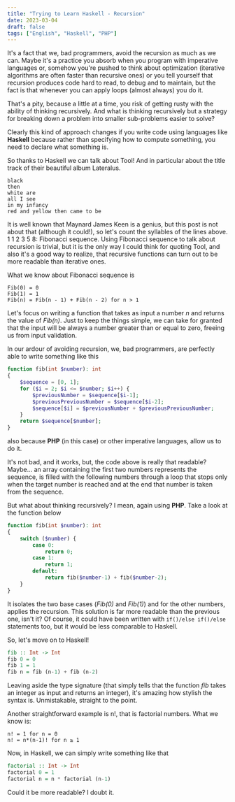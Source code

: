 ```yaml
---
title: "Trying to Learn Haskell - Recursion"
date: 2023-03-04
draft: false
tags: ["English", "Haskell", "PHP"]
---
```


It's a fact that we, bad programmers, avoid the recursion as much as we can. Maybe it's a practice you absorb when you program with imperative languages or, 
somehow you're pushed to think about optimization (iterative algorithms are often faster than recursive ones) or you tell yourself that recursion produces code hard to read, 
to debug and to maintain, but the fact is that whenever you can apply loops (almost always) you do it.

That's a pity, because a little at a time, you risk of getting rusty with the ability of thinking recursively. And what is thinking recursively but a strategy for breaking down 
a problem into smaller sub-problems easier to solve?

Clearly this kind of approach changes if you write code using languages like **Haskell** because rather than specifying how to compute something, you need to declare what 
something is.

So thanks to Haskell we can talk about Tool! And in particular about the title track of their beautiful album Lateralus.
```
black 
then 
white are
all I see 
in my infancy 
red and yellow then came to be
```
It is well known that Maynard James Keen is a genius, but this post is not about that (although it could!), so let's count the syllables of the lines above. 
1 1 2 3 5 8: Fibonacci sequence. Using Fibonacci sequence to talk about recursion is trivial, but it is the only way I could think for quoting Tool, and also it's a good way 
to realize, that recursive functions can turn out to be more readable than iterative ones.

What we know about Fibonacci sequence is
```
Fib(0) = 0
Fib(1) = 1
Fib(n) = Fib(n - 1) + Fib(n - 2) for n > 1
```

Let's focus on writing a function that takes as input a number _n_ and returns the value of _Fib(n)_. Just to keep the things simple, we can take for granted that the input 
will be always a number greater than or equal to zero, freeing us from input validation.

In our ardour of avoiding recursion, we, bad programmers, are perfectly able to write something like this
```php
function fib(int $number): int 
{
	$sequence = [0, 1];
    for ($i = 2; $i <= $number; $i++) {
        $previousNumber = $sequence[$i-1];
        $previousPreviousNumber = $sequence[$i-2];
        $sequence[$i] = $previousNumber + $previousPreviousNumber;
    }
    return $sequence[$number];
}
```
also because **PHP** (in this case) or other imperative languages, allow us to do it. 

It's not bad, and it works, but, the code above is really that readable? Maybe... an array containing the first two numbers represents the sequence, is filled with the following 
numbers through a loop that stops only when the target number is reached and at the end that number is taken from the sequence.

But what about thinking recursively? I mean, again using **PHP**. Take a look at the function below
```php
function fib(int $number): int 
{
    switch ($number) {
        case 0:
            return 0;
        case 1:
            return 1;
        default:
            return fib($number-1) + fib($number-2);    
    }
}
```
It isolates the two base cases (_Fib(0)_ and _Fib(1)_) and for the other numbers, applies the recursion. This solution is far more readable than the previous one, isn't it?
Of course, it could have been written with `if()/else if()/else` statements too, but it would be less comparable to Haskell.

So, let's move on to Haskell!
```haskell
fib :: Int -> Int 
fib 0 = 0
fib 1 = 1
fib n = fib (n-1) + fib (n-2)
```
Leaving aside the type signature (that simply tells that the function _fib_ takes an integer as input and returns an integer), it's amazing how stylish the syntax is. 
Unmistakable, straight to the point.

Another straightforward example is n!, that is factorial numbers. What we know is:
```
n! = 1 for n = 0
n! = n*(n-1)! for n ≥ 1
```

Now, in Haskell, we can simply write something like that
```haskell
factorial :: Int -> Int
factorial 0 = 1
factorial n = n * factorial (n-1)
```
Could it be more readable? I doubt it.